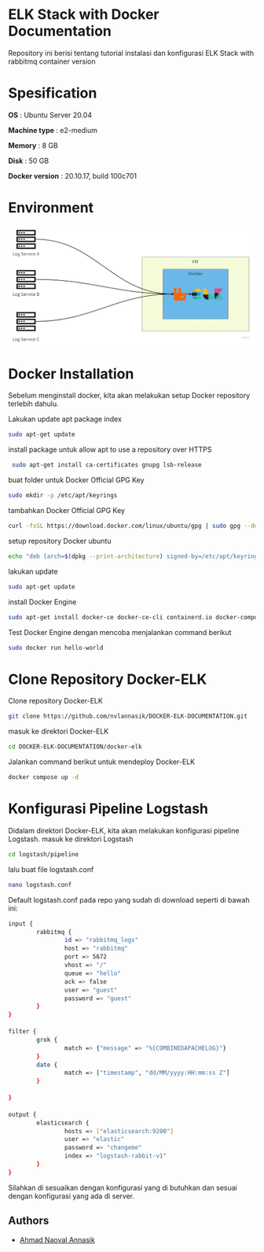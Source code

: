 ﻿# ELK Stack with Docker Documentation

Repository ini berisi tentang tutorial instalasi dan konfigurasi ELK Stack with rabbitmq container version

# Spesification

**OS** : Ubuntu Server 20.04

**Machine type** : e2-medium

**Memory** : 8 GB

**Disk** : 50 GB

**Docker version** : 20.10.17, build 100c701

# Environment

![App Screenshot](/image/envi.jpg)

# Docker Installation

Sebelum menginstall docker, kita akan melakukan setup Docker repository terlebih dahulu.

Lakukan update apt package index

```bash
sudo apt-get update
```

install package untuk allow apt to use a repository over HTTPS

```bash
 sudo apt-get install ca-certificates gnupg lsb-release
```

buat folder untuk Docker Official GPG Key

```bash
sudo mkdir -p /etc/apt/keyrings
```

tambahkan Docker Official GPG Key

```bash
curl -fsSL https://download.docker.com/linux/ubuntu/gpg | sudo gpg --dearmor -o /etc/apt/keyrings/docker.gpg
```

setup repository Docker ubuntu

```bash
echo "deb [arch=$(dpkg --print-architecture) signed-by=/etc/apt/keyrings/docker.gpg] https://download.docker.com/linux/ubuntu $(lsb_release -cs) stable" | sudo tee /etc/apt/sources.list.d/docker.list > /dev/null
```

lakukan update

```bash
sudo apt-get update
```

install Docker Engine

```bash
sudo apt-get install docker-ce docker-ce-cli containerd.io docker-compose-plugin
```

Test Docker Engine dengan mencoba menjalankan command berikut

```bash
sudo docker run hello-world
```

# Clone Repository Docker-ELK

Clone repository Docker-ELK

```bash
git clone https://github.com/nvlannasik/DOCKER-ELK-DOCUMENTATION.git
```

masuk ke direktori Docker-ELK

```bash
cd DOCKER-ELK-DOCUMENTATION/docker-elk
```

Jalankan command berikut untuk mendeploy Docker-ELK

```bash
docker compose up -d
```

# Konfigurasi Pipeline Logstash

Didalam direktori Docker-ELK, kita akan melakukan konfigurasi pipeline Logstash.
masuk ke direktori Logstash

```bash
cd logstash/pipeline
```

lalu buat file logstash.conf

```bash
nano logstash.conf
```

Default logstash.conf pada repo yang sudah di download seperti di bawah ini:

```bash
input {
        rabbitmq {
                id => "rabbitmq_logs"
                host => "rabbitmq"
                port => 5672
                vhost => "/"
                queue => "hello"
                ack => false
                user => "guest"
                password => "guest"
        }
}

filter {
        grok {
                match => {"message" => "%{COMBINEDAPACHELOG}"}
        }
        date {
                match => ["timestamp", "dd/MM/yyyy:HH:mm:ss Z"]
        }

}

output {
        elasticsearch {
                hosts => ["elasticsearch:9200"]
                user => "elastic"
                password => "changeme"
                index => "logstash-rabbit-v1"
        }
}
```

Silahkan di sesuaikan dengan konfigurasi yang di butuhkan dan sesuai dengan konfigurasi yang ada di server.

## Authors

- [Ahmad Naoval Annasik](https://www.github.com/octokatherine)
